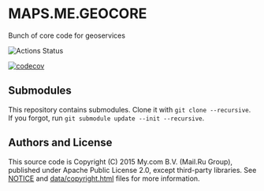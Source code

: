 # MAPS.ME.GEOCORE

Bunch of core code for geoservices

![Actions Status][c++ci-badge]

[![codecov][codecov-badge]][codecov-link]



## Submodules

This repository contains submodules. Clone it with `git clone --recursive`. If you forgot,
run `git submodule update --init --recursive`.

## Authors and License

This source code is Copyright (C) 2015 My.com B.V. (Mail.Ru Group), published under Apache Public License 2.0,
except third-party libraries. See [NOTICE](https://github.com/mapsme/geocore/blob/master/NOTICE)
and [data/copyright.html](http://htmlpreview.github.io/?https://github.com/mapsme/geocore/blob/master/data/copyright.html) files for more information.

[codecov-badge]:   https://codecov.io/gh/mapsme/geocore/branch/master/graph/badge.svg
[codecov-link]:    https://codecov.io/gh/mapsme/geocore
[c++ci-badge]:     https://github.com/mapsme/geocore/workflows/C/C++%20CI/badge.svg
